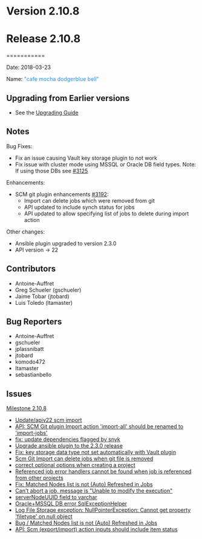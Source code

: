 # Version 2.10.8



# Release 2.10.8
===========

Date: 2018-03-23

Name: <span style="color: DodgerBlue"><span class="glyphicon glyphicon-bell"></span> "cafe mocha dodgerblue bell"</span>

## Upgrading from Earlier versions

* See the [Upgrading Guide](/upgrading/upgrading.md)

## Notes

Bug Fixes:

* Fix an issue causing Vault key storage plugin to not work
* Fix issue with cluster mode using MSSQL or Oracle DB field types. Note: If using those DBs see [#3125](https://github.com/qwcontrol/qwcontrol/issues/3125)

Enhancements:

* SCM git plugin enhancements [#3192](https://github.com/qwcontrol/qwcontrol/pull/3192):
    * Import can delete jobs which were removed from git
    * API updated to include synch status for jobs
    * API updated to allow specifying list of jobs to delete during import action

Other changes:

* Ansible plugin upgraded to version 2.3.0
* API version &rarr; 22

## Contributors

* Antoine-Auffret
* Greg Schueler (gschueler)
* Jaime Tobar (jtobard)
* Luis Toledo (ltamaster)

## Bug Reporters

* Antoine-Auffret
* gschueler
* jplassnibatt
* jtobard
* komodo472
* ltamaster
* sebastianbello

## Issues

[Milestone 2.10.8](https://github.com/qwcontrol/qwcontrol/milestone/72)

* [Update/apiv22 scm import](https://github.com/qwcontrol/qwcontrol/pull/3216)
* [API: SCM Git plugin Import action 'import-all' should be renamed to 'import-jobs'](https://github.com/qwcontrol/qwcontrol/issues/3215)
* [fix: update dependencies flagged by snyk](https://github.com/qwcontrol/qwcontrol/pull/3213)
* [Upgrade ansible plugin to the 2.3.0 release](https://github.com/qwcontrol/qwcontrol/pull/3202)
* [Fix: key storage data type not set automatically with Vault plugin](https://github.com/qwcontrol/qwcontrol/pull/3196)
* [Scm Git Import can delete jobs when git file is removed](https://github.com/qwcontrol/qwcontrol/pull/3192)
* [correct optional options when creating a project](https://github.com/qwcontrol/qwcontrol/pull/3191)
* [Referenced job error handlers cannot be found when job is referenced from other projects](https://github.com/qwcontrol/qwcontrol/issues/3189)
* [Fix: Matched Nodes list is not (Auto) Refreshed in Jobs](https://github.com/qwcontrol/qwcontrol/pull/3171)
* [Can't abort a job, message is "Unable to modify the execution"](https://github.com/qwcontrol/qwcontrol/issues/3155)
* [serverNodeUUID field to varchar ](https://github.com/qwcontrol/qwcontrol/pull/3126)
* [Oracle+MSSQL DB error SqlExceptionHelper](https://github.com/qwcontrol/qwcontrol/issues/3125)
* [Log File Storage exception: NullPointerException: Cannot get property 'filetype' on null object](https://github.com/qwcontrol/qwcontrol/issues/3089)
* [Bug / Matched Nodes list is not (Auto) Refreshed in Jobs](https://github.com/qwcontrol/qwcontrol/issues/3075)
* [API: Scm (export/import) action inputs should include item status](https://github.com/qwcontrol/qwcontrol/issues/2330)
